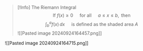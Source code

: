 > [!Info] The Riemann Integral
>$$
>\text{If } f(x)\ge 0 \quad\text{ for all } \quad a\le x \le b, \text{ then}
>$$
>$$
>\int_{b}^{a} f(x) \, dx \quad \text{ is defined as the shaded area } A 
>$$
![[Pasted image 20240924164457.png]]

![[Pasted image 20240924164715.png]]
